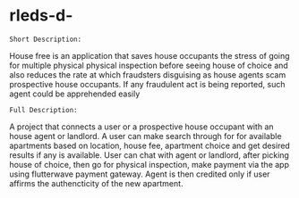 # rleds-d-


    Short Description:
House free is an application that saves house occupants the stress of going for multiple physical physical inspection before seeing house of choice and also reduces the rate at which fraudsters disguising as house agents scam prospective house occupants.
If any fraudulent act is being reported, such agent could be apprehended easily

    Full Description:
A project that connects a user or a prospective house occupant with an house agent or landlord.
A user can make search through for for available apartments based on location, house fee, apartment choice and get desired results if any is available.
User can chat with agent or landlord, after picking house of choice, then go for physical inspection, make payment via the app using flutterwave payment gateway.
Agent is then credited only if user affirms the authencticity of the new apartment.
